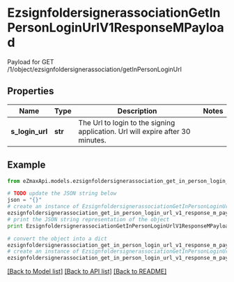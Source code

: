 # EzsignfoldersignerassociationGetInPersonLoginUrlV1ResponseMPayload

Payload for GET /1/object/ezsignfoldersignerassociation/getInPersonLoginUrl

## Properties
Name | Type | Description | Notes
------------ | ------------- | ------------- | -------------
**s_login_url** | **str** | The Url to login to the signing application.    Url will expire after 30 minutes.   | 

## Example

```python
from eZmaxApi.models.ezsignfoldersignerassociation_get_in_person_login_url_v1_response_m_payload import EzsignfoldersignerassociationGetInPersonLoginUrlV1ResponseMPayload

# TODO update the JSON string below
json = "{}"
# create an instance of EzsignfoldersignerassociationGetInPersonLoginUrlV1ResponseMPayload from a JSON string
ezsignfoldersignerassociation_get_in_person_login_url_v1_response_m_payload_instance = EzsignfoldersignerassociationGetInPersonLoginUrlV1ResponseMPayload.from_json(json)
# print the JSON string representation of the object
print EzsignfoldersignerassociationGetInPersonLoginUrlV1ResponseMPayload.to_json()

# convert the object into a dict
ezsignfoldersignerassociation_get_in_person_login_url_v1_response_m_payload_dict = ezsignfoldersignerassociation_get_in_person_login_url_v1_response_m_payload_instance.to_dict()
# create an instance of EzsignfoldersignerassociationGetInPersonLoginUrlV1ResponseMPayload from a dict
ezsignfoldersignerassociation_get_in_person_login_url_v1_response_m_payload_form_dict = ezsignfoldersignerassociation_get_in_person_login_url_v1_response_m_payload.from_dict(ezsignfoldersignerassociation_get_in_person_login_url_v1_response_m_payload_dict)
```
[[Back to Model list]](../README.md#documentation-for-models) [[Back to API list]](../README.md#documentation-for-api-endpoints) [[Back to README]](../README.md)


